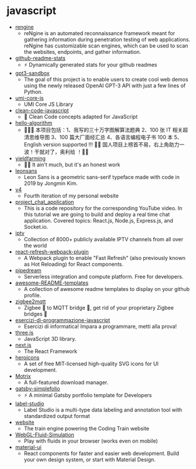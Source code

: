# javascript
- [rengine](https://github.com/yogeshojha/rengine)
  - reNgine is an automated reconnaissance framework meant for gathering information during penetration testing of web applications. reNgine has customizable scan engines, which can be used to scan the websites, endpoints, and gather information.
- [github-readme-stats](https://github.com/anuraghazra/github-readme-stats)
  - ⚡ Dynamically generated stats for your github readmes
- [gpt3-sandbox](https://github.com/shreyashankar/gpt3-sandbox)
  - The goal of this project is to enable users to create cool web demos using the newly released OpenAI GPT-3 API with just a few lines of Python.
- [umi-core-js](https://github.com/umi-top/umi-core-js)
  - UMI Core JS Library
- [clean-code-javascript](https://github.com/ryanmcdermott/clean-code-javascript)
  - 🛁 Clean Code concepts adapted for JavaScript
- [hello-algorithm](https://github.com/geekxh/hello-algorithm)
  - 🙈🙉🙊 本项目包括：1、我写的三十万字图解算法题典 2、100 张 IT 相关超清思维导图 3、100 篇大厂面经汇总 4、各语言编程电子书 100 本 5、English version supported !!! 🚀🚀 国人项目上榜首不易，右上角助力一波！干就对了，奥利给 ！🚀🚀
- [yieldfarming](https://github.com/yieldfarming/yieldfarming)
  - 🧑‍🌾 It ain't much, but it's an honest work
- [leonsans](https://github.com/cmiscm/leonsans)
  - Leon Sans is a geometric sans-serif typeface made with code in 2019 by Jongmin Kim.
- [v4](https://github.com/bchiang7/v4)
  - Fourth iteration of my personal website
- [project_chat_application](https://github.com/adrianhajdin/project_chat_application)
  - This is a code repository for the corresponding YouTube video. In this tutorial we are going to build and deploy a real time chat application. Covered topics: React.js, Node.js, Express.js, and Socket.io.
- [iptv](https://github.com/iptv-org/iptv)
  - Collection of 8000+ publicly available IPTV channels from all over the world
- [react-refresh-webpack-plugin](https://github.com/pmmmwh/react-refresh-webpack-plugin)
  - A Webpack plugin to enable "Fast Refresh" (also previously known as Hot Reloading) for React components.
- [pipedream](https://github.com/PipedreamHQ/pipedream)
  - Serverless integration and compute platform. Free for developers.
- [awesome-README-templates](https://github.com/elangosundar/awesome-README-templates)
  - A collection of awesome readme templates to display on your github profile.
- [zigbee2mqtt](https://github.com/Koenkk/zigbee2mqtt)
  - Zigbee 🐝 to MQTT bridge 🌉, get rid of your proprietary Zigbee bridges 🔨
- [esercizi-di-programmazione-javascript](https://github.com/AlbertoOlla/esercizi-di-programmazione-javascript)
  - Esercizi di informatica! Impara a programmare, metti alla prova!
- [three.js](https://github.com/mrdoob/three.js)
  - JavaScript 3D library.
- [next.js](https://github.com/vercel/next.js)
  - The React Framework
- [heroicons](https://github.com/tailwindlabs/heroicons)
  - A set of free MIT-licensed high-quality SVG icons for UI development.
- [Motrix](https://github.com/agalwood/Motrix)
  - A full-featured download manager.
- [gatsby-simplefolio](https://github.com/cobidev/gatsby-simplefolio)
  - ⚡️ A minimal Gatsby portfolio template for Developers
- [label-studio](https://github.com/heartexlabs/label-studio)
  - Label Studio is a multi-type data labeling and annotation tool with standardized output format
- [website](https://github.com/CodingTrain/website)
  - The train engine powering the Coding Train website
- [WebGL-Fluid-Simulation](https://github.com/PavelDoGreat/WebGL-Fluid-Simulation)
  - Play with fluids in your browser (works even on mobile)
- [material-ui](https://github.com/mui-org/material-ui)
  - React components for faster and easier web development. Build your own design system, or start with Material Design.
